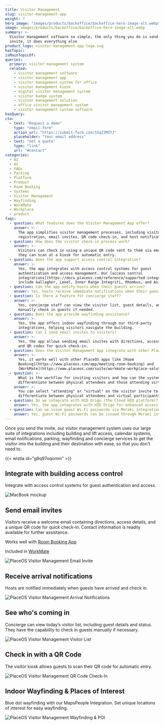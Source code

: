 ```yaml
---
title: Visitor Management
slug: visitor-management-app
weight: 7
hero_image: "images/products/backoffice/backoffice-hero-image-alt.webp"
image: images/products/backoffice/backoffice-hero-image-alt.webp
summary: >-
  Visitor management software so simple, the only thing you do is send the
  invite, it does everything else
product_logo: visitor-management-app-logo.svg
hasTopic:
isMainTopicOf:
queries:
  primary: visitor management system
  related:
    - visitor management software
    - visitor management app
    - visitor management system for office
    - visitor management kiosk
    - digital visitor management system
    - visitor badge system
    - visitor management solution
    - office visitor management system
    - visitor management system software
hasQuery:
cta:
  - text: "Request a demo"
    type: "email-form"  
    action_url: "https://submit-form.com/SSqZ3MZYJ"  
    placeholder: "Your email address"
  - text: "Get a quote"
    type: "link"
    url: "#contact" 
categories:
  - AI
  - AV
  - FAQs
  - Parking
  - Platform
  - Product
  - Room Booking
  - Systems
  - Visitor Management
  - Wayfinding
  - WorkMate
  - Workplace
  - product
faqs:
  - question: What features does the Visitor Management App offer?
    answer: >-
      The app simplifies visitor management processes, including visitor
      registration, email invites, QR code check-in, and host notifications.
  - question: How does the visitor check-in process work?
    answer: >-
      Visitors can check in using a unique QR code sent to them via email, which
      they can scan at a kiosk for automatic entry.
  - question: Does the app support access control integration?
    answer: >-
      Yes, the app integrates with access control systems for guest
      authentication and access management. Our [access control
      integrations](https://docs.placeos.com/reference/supported-integrations)
      include Gallagher, Lenel, Inner Range Integriti, Rhombus, and AxiomXA.
  - question: Can the app notify hosts when their guests arrive?
    answer: Yes, hosts receive immediate notifications when their guests check in.
  - question: Is there a feature for concierge staff?
    answer: >-
      Yes, concierge staff can view the visitor list, guest details, and
      manually check in guests if needed.
  - question: Does the app provide wayfinding assistance?
    answer: >-
      Yes, the app offers indoor wayfinding through our third-party
      integrations, helping visitors navigate the building.
  - question: Can I send email invites to visitors?
    answer: >-
      Yes, the app allows sending email invites with directions, access details,
      and QR codes for quick check-in.
  - question: Does the Visitor Management App integrate with other PlaceOS apps?
    answer: >-
      Yes, it works well with other PlaceOS apps like [Room
      Booking](https://www.placeos.com/app/meeting-room-booking) and
      [WorkMate](https://www.placeos.com/suite/workmate-workplace-solution).
  - question: >-
      What is the workflow for inviting visitors and how can the system
      differentiate between physical attendees and those attending virtually?
    answer: >-
      You can select "attending" or "virtual" on the visitor invite to
      differentiate between physical attendees and virtual participants.
  - question: Do we integrate with HID Origo (the Cloud HID platform)?
    answer: Yes, the app integrates with HID Origo for enhanced access control.
  - question: Can we issue guest Wi-Fi passwords via Meraki integration?
    answer: Yes, guest Wi-Fi passwords can be issued through Meraki integration.
---
```


Once you send the invite, our visitor management system uses our large suite of integrations including building and lift access, calendar systems, email notifications, parking, wayfinding and concierge services to get the visitor into the building and their destination with ease, so that you don't need to.

{{< wistia id="g9q97oqomm" >}}

## Integrate with building access control
Integrate with access control systems for guest authentication and access.

![MacBook mockup](/images/products/visitor-management-app/visitor-management-invitation-mobile-copy.webp)

## Send email invites

Visitors receive a welcome email containing directions, access details, and a unique QR code for quick check-in. Contact information is readily available for further assistance.

Works well with [Room Booking App](https://www.placeos.com/app/meeting-room-booking)  

Included in [WorkMate](https://www.placeos.com/suite/workmate-workplace-solution)  

![PlaceOS Visitor Management Email Invite](/images/products/visitor-management-app/placeos-visitor-management-app-email-invite-copy.webp)

## Receive arrival notifications
Hosts are notified immediately when guests have arrived and check in.

![PlaceOS Visitor Management Arrival Notifications](/images/products/visitor-management-app/placeos-visitor-management-notification-copy.webp)

## See who's coming in
Concierge can view today’s visitor list, including guest details and status. They have the capability to check in guests manually if necessary.

![PlaceOS Visitor Management Visitor List](/images/products/visitor-management-app/visitor-actions.webp)

## Check in with a QR Code
The visitor kiosk allows guests to scan their QR code for automatic entry.

![PlaceOS Visitor Management QR Code Check-In](/images/products/visitor-management-app/placeos-visitor-management-qr-code-check-in-copy.webp)

## Indoor Wayfinding & Places of Interest
Blue dot wayfinding with our MapsPeople Integration. Set unique locations of interest for easy wayfinding.

![PlaceOS Visitor Management Wayfinding & POI](/images/products/visitor-management-app/indoor-wayfinding-map.webp)



